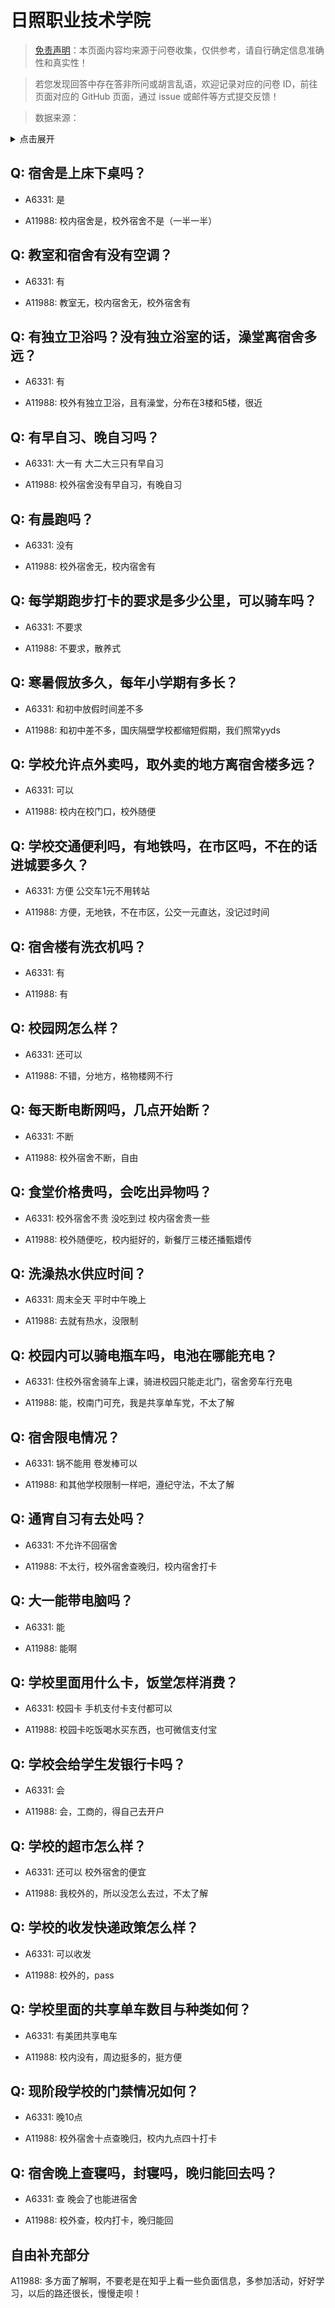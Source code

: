 # 日照职业技术学院

> [免责声明](https://colleges.chat/#_3)：本页面内容均来源于问卷收集，仅供参考，请自行确定信息准确性和真实性！

> 若您发现回答中存在答非所问或胡言乱语，欢迎记录对应的问卷 ID，前往页面对应的 GitHub 页面，通过 issue 或邮件等方式提交反馈！

> 数据来源：

<details><summary>点击展开</summary>
<ul>
<li>A6331: 匿名 (2022 年 06 月)</li>
<li>A11988: 匿名 (2022 年 06 月)</li>
</ul>
</details>

## Q: 宿舍是上床下桌吗？

- A6331: 是

- A11988: 校内宿舍是，校外宿舍不是（一半一半）

## Q: 教室和宿舍有没有空调？

- A6331: 有

- A11988: 教室无，校内宿舍无，校外宿舍有

## Q: 有独立卫浴吗？没有独立浴室的话，澡堂离宿舍多远？

- A6331: 有

- A11988: 校外有独立卫浴，且有澡堂，分布在3楼和5楼，很近

## Q: 有早自习、晚自习吗？

- A6331: 大一有     大二大三只有早自习

- A11988: 校外宿舍没有早自习，有晚自习

## Q: 有晨跑吗？

- A6331: 没有

- A11988: 校外宿舍无，校内宿舍有

## Q: 每学期跑步打卡的要求是多少公里，可以骑车吗？

- A6331: 不要求

- A11988: 不要求，散养式

## Q: 寒暑假放多久，每年小学期有多长？

- A6331: 和初中放假时间差不多

- A11988: 和初中差不多，国庆隔壁学校都缩短假期，我们照常yyds

## Q: 学校允许点外卖吗，取外卖的地方离宿舍楼多远？

- A6331: 可以

- A11988: 校内在校门口，校外随便

## Q: 学校交通便利吗，有地铁吗，在市区吗，不在的话进城要多久？

- A6331: 方便  公交车1元不用转站

- A11988: 方便，无地铁，不在市区，公交一元直达，没记过时间

## Q: 宿舍楼有洗衣机吗？

- A6331: 有

- A11988: 有

## Q: 校园网怎么样？

- A6331: 还可以

- A11988: 不错，分地方，格物楼网不行

## Q: 每天断电断网吗，几点开始断？

- A6331: 不断

- A11988: 校外宿舍不断，自由

## Q: 食堂价格贵吗，会吃出异物吗？

- A6331: 校外宿舍不贵 没吃到过     校内宿舍贵一些

- A11988: 校外随便吃，校内挺好的，新餐厅三楼还播甄嬛传

## Q: 洗澡热水供应时间？

- A6331: 周末全天    平时中午晚上

- A11988: 去就有热水，没限制

## Q: 校园内可以骑电瓶车吗，电池在哪能充电？

- A6331: 住校外宿舍骑车上课，骑进校园只能走北门，宿舍旁车行充电

- A11988: 能，校南门可充，我是共享单车党，不太了解

## Q: 宿舍限电情况？

- A6331: 锅不能用 卷发棒可以

- A11988: 和其他学校限制一样吧，遵纪守法，不太了解

## Q: 通宵自习有去处吗？

- A6331: 不允许不回宿舍

- A11988: 不太行，校外宿舍查晚归，校内宿舍打卡

## Q: 大一能带电脑吗？

- A6331: 能

- A11988: 能啊

## Q: 学校里面用什么卡，饭堂怎样消费？

- A6331: 校园卡   手机支付卡支付都可以

- A11988: 校园卡吃饭喝水买东西，也可微信支付宝

## Q: 学校会给学生发银行卡吗？

- A6331: 会

- A11988: 会，工商的，得自己去开户

## Q: 学校的超市怎么样？

- A6331: 还可以   校外宿舍的便宜

- A11988: 我校外的，所以没怎么去过，不太了解

## Q: 学校的收发快递政策怎么样？

- A6331: 可以收发

- A11988: 校外的，pass

## Q: 学校里面的共享单车数目与种类如何？

- A6331: 有美团共享电车

- A11988: 校内没有，周边挺多的，挺方便

## Q: 现阶段学校的门禁情况如何？

- A6331: 晚10点

- A11988: 校外宿舍十点查晚归，校内九点四十打卡

## Q: 宿舍晚上查寝吗，封寝吗，晚归能回去吗？

- A6331: 查    晚会了也能进宿舍

- A11988: 校外查，校内打卡，晚归能回

## 自由补充部分

A11988: 多方面了解啊，不要老是在知乎上看一些负面信息，多参加活动，好好学习，以后的路还很长，慢慢走呗！